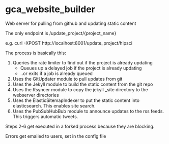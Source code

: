 gca_website_builder
=================

Web server for pulling from github and updating static content

The only endpoint is /update_project/{project_name}

e.g. curl -XPOST http://localhost:8001/update_project/hipsci

The process is basically this:

1. Queries the rate limiter to find out if the project is already updating
    * Queues up a delayed job if the project is already updating
    * ..or exits if a job is already queued
2. Uses the GitUpdater module to pull updates from git
3. Uses the Jekyll module to build the static content from the git repo
4. Uses the Rsyncer module to copy the jekyll _site directory to the webserver directories
5. Uses the ElasticSitemapIndexer to put the static content into elasticsearch. This enables site search.
6. Uses the PubSubHubBub module to announce updates to the rss feeds. This triggers automatic tweets.

Steps 2-6 get executed in a forked process because they are blocking.

Errors get emailed to users, set in the config file
